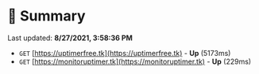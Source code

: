 # 📖 Summary
Last updated: **8/27/2021, 3:58:36 PM**

- `GET` [https://uptimerfree.tk](https://uptimerfree.tk) - **Up** (5173ms)
- `GET` [https://monitoruptimer.tk](https://monitoruptimer.tk) - **Up** (229ms)
